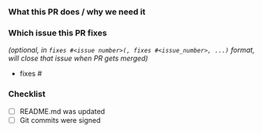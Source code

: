 ### What this PR does / why we need it

### Which issue this PR fixes

*(optional, in `fixes #<issue number>(, fixes #<issue_number>, ...)` format, will close that issue when PR gets merged)*

- fixes #

### Checklist
<!-- [Place an '[x]' (no spaces) in all applicable fields. Please remove unrelated fields.] -->
- [ ] README.md was updated
- [ ] Git commits were signed
